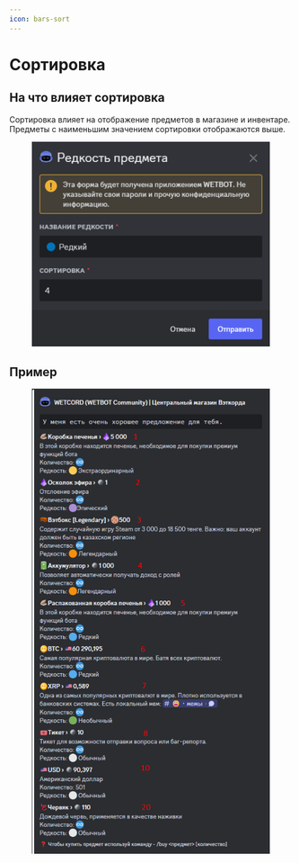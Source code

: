 ```yaml
---
icon: bars-sort
---
```


# Сортировка

## На что влияет сортировка

Сортировка влияет на отображение предметов в магазине и инвентаре. Предметы с наименьшим значением сортировки отображаются выше.

<figure><img src="../../.gitbook/assets/image (35).png" alt=""><figcaption></figcaption></figure>

## Пример

<figure><img src="../../.gitbook/assets/image (34).png" alt=""><figcaption></figcaption></figure>
